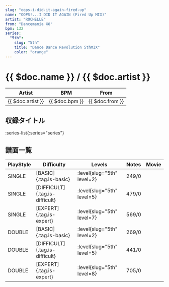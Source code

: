 ```yaml
---
slug: "oops-i-did-it-again-fired-up"
name: "OOPS!...I DID IT AGAIN (Fired Up MIX)"
artist: "ROCHELLE"
from: "Dancemania X8"
bpm: 132
series:
  "5th":
    slug: "5th"
    title: "Dance Dance Revolution 5thMIX"
    color: "orange"
---
```


# {{ $doc.name }} / {{ $doc.artist }}

|Artist|BPM|From|
|------|---|----|
|{{ $doc.artist }}|{{ $doc.bpm }}|{{ $doc.from }}|

## 収録タイトル

:series-list{:series="series"}

## 譜面一覧

|PlayStyle|Difficulty|Levels|Notes|Movie|
|---------|----------|------|-----|-----|
|SINGLE|[BASIC]{.tag.is-basic}|:level{slug="5th" level=2}|249/0||
|SINGLE|[DIFFICULT]{.tag.is-difficult}|:level{slug="5th" level=5}|479/0||
|SINGLE|[EXPERT]{.tag.is-expert}|:level{slug="5th" level=7}|569/0||
|DOUBLE|[BASIC]{.tag.is-basic}|:level{slug="5th" level=2}|269/0||
|DOUBLE|[DIFFICULT]{.tag.is-difficult}|:level{slug="5th" level=5}|441/0||
|DOUBLE|[EXPERT]{.tag.is-expert}|:level{slug="5th" level=8}|705/0||
